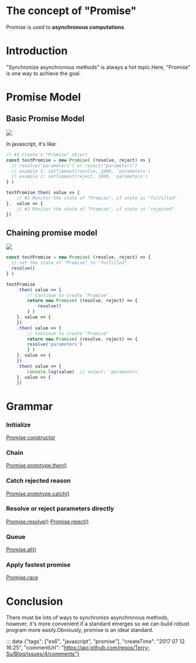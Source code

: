 # The concept of "Promise"
Promise is used to **asynchronous computations**.


# Introduction
"Synchronize asynchronous methods" is always a hot topic.Here, "Promise" is one way to achieve the goal.


# Promise Model
## Basic Promise Model
![](https://sfault-image.b0.upaiyun.com/513/313/513313002-5957789b7a642_articlex)   


In javascript, it's like:
```js
// #1 Create a "Promise" object
const testPromise = new Promise( (resolve, reject) => {
  // resolve("parameters") or reject("parameters")
  // example 1: setTimeout(resolve, 1000, 'parameters')
  // example 2: setTimeout(reject, 1000, 'parameters')
} )

testPromise.then( value => {
    // #2 Monitor the state of "Promise", if state is "fulfilled"
},  value => {
    // #2 Monitor the state of "Promise", if state is "rejected"
})

```
## Chaining promise model
![](https://sfault-image.b0.upaiyun.com/707/453/707453890-595778c082448_articlex)  
```js
const testPromise = new Promise( (resolve, reject) => {
  // set the state of "Promise" to "fulfilled"
  resolve()
} )

testPromise
    .then( value => {
        // Continue to create "Promise"
        return new Promise( (resolve, reject) => {
            resolve()
        } )
    }, value => {
    })
    .then( value => {
        // Continue to create "Promise"
        return new Promise( (resolve, reject) => {
        resolve('parameters')
        } )
    }, value => {
    })
    .then( value => {
        console.log(value)  // output: 'paramaters'
    }, value => {
    })
```


# Grammar
### Initialize
[Promise constructor](https://developer.mozilla.org/en-US/docs/Web/JavaScript/Reference/Global_Objects/Promise)
### Chain
[Promise.prototype.then()](https://developer.mozilla.org/en-US/docs/Web/JavaScript/Reference/Global_Objects/Promise/then)
### Catch rejected reason
[Promise.prototype.catch()](https://developer.mozilla.org/en-US/docs/Web/JavaScript/Reference/Global_Objects/Promise/catch)
### Resolve or reject parameters directly
[Promise.resolve()](https://developer.mozilla.org/en-US/docs/Web/JavaScript/Reference/Global_Objects/Promise/resolve)
[Promise.reject()](https://developer.mozilla.org/en-US/docs/Web/JavaScript/Reference/Global_Objects/Promise/reject)
### Queue
[Promise.all()](https://developer.mozilla.org/en-US/docs/Web/JavaScript/Reference/Global_Objects/Promise/all)
### Apply fastest promise
[Promise.race](https://developer.mozilla.org/en-US/docs/Web/JavaScript/Reference/Global_Objects/Promise/race)



# Conclusion
There must be lots of ways to synchronize asynchronous methods, however, it's more convenient if a standard emerges so we can build robust program more easily.Obviously, promise is an ideal standard.

::: data {"tags": ["es6", "javascript", "promise"], "createTime": "2017 07 12 16:25", "commentUrl": "https://api.github.com/repos/Terry-Su/Blog/issues/4/comments"}